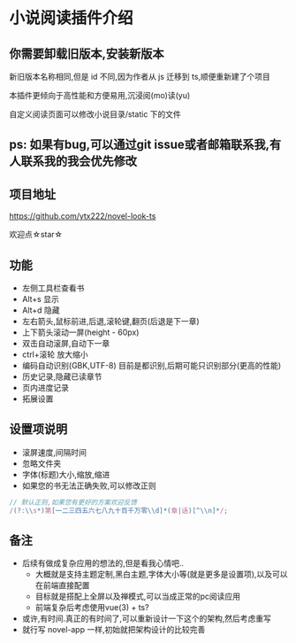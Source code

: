 # 小说阅读插件介绍

## 你需要卸载旧版本,安装新版本

新旧版本名称相同,但是 id 不同,因为作者从 js 迁移到 ts,顺便重新建了个项目

本插件更倾向于高性能和方便易用,沉浸阅(mo)读(yu)

自定义阅读页面可以修改小说目录/static 下的文件

## ps: 如果有bug,可以通过git issue或者邮箱联系我,有人联系我的我会优先修改


## 项目地址

https://github.com/ytx222/novel-look-ts

欢迎点☆star☆

## 功能

-   左侧工具栏查看书
-   Alt+s 显示
-   Alt+d 隐藏
-   左右箭头,鼠标前进,后退,滚轮键,翻页(后退是下一章)
-   上下箭头滚动一屏(height - 60px)
-   双击自动滚屏,自动下一章
-   ctrl+滚轮 放大缩小
-   编码自动识别(GBK,UTF-8) 目前是都识别,后期可能只识别部分(更高的性能)
-   历史记录,隐藏已读章节
-   页内进度记录
-   拓展设置

## 设置项说明

-   滚屏速度,间隔时间
-   忽略文件夹
-   字体(标题)大小,缩放,缩进
-   如果您的书无法正确失败,可以修改正则

```js
// 默认正则,如果您有更好的方案欢迎反馈
/(?:\\s*)第[一二三四五六七八九十百千万零\\d]*(章|话)[^\\n]*/;
```

## 备注
- 后续有做成复杂应用的想法的,但是看我心情吧..
  - 大概就是支持主题定制,黑白主题,字体大小等(就是更多是设置项),以及可以在前端直接配置
  - 目标就是搭配上全屏以及禅模式,可以当成正常的pc阅读应用
  - 前端复杂后考虑使用vue(3) + ts?
-   或许,有时间.真正的有时间了,可以重新设计一下这个的架构,然后考虑重写
-   就行写 novel-app 一样,初始就把架构设计的比较完善
